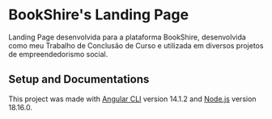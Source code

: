 # BookShire's Landing Page

Landing Page desenvolvida para a plataforma BookShire, desenvolvida como meu Trabalho de Conclusão de Curso e utilizada em diversos projetos de empreendedorismo social. 

## Setup and Documentations

This project was made with [Angular CLI](https://github.com/angular/angular-cli) version 14.1.2 and [Node.js](https://nodejs.org/en/docs) version 18.16.0.
